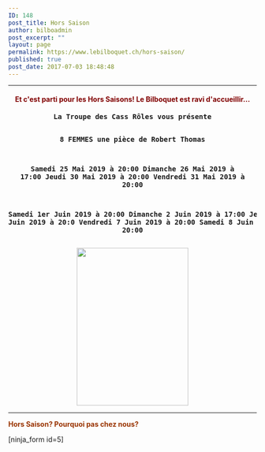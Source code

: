 ```yaml
---
ID: 148
post_title: Hors Saison
author: bilboadmin
post_excerpt: ""
layout: page
permalink: https://www.lebilboquet.ch/hors-saison/
published: true
post_date: 2017-07-03 18:48:48
---
```

<hr />

<h4 style="text-align: center;"><span style="color: #800000;">Et c'est parti pour les Hors Saisons! Le Bilboquet est ravi d'accueillir...</span></h4>
<pre style="text-align: center;"><strong>La Troupe des Cass Rôles vous présente

8 FEMMES 
une pièce de Robert Thomas

</strong><strong>Samedi 25 Mai 2019 à 20:00 
Dimanche 26 Mai 2019 à 17:00 
</strong><b>Jeudi 30 Mai 2019 à 20:00
Vendredi 31 Mai 2019 à 20:00

Samedi 1er Juin 2019 à 20:00
Dimanche 2 Juin 2019 à 17:00
Jeudi 6 Juin 2019 à 20:0
Vendredi 7 Juin 2019 à 20:00
Samedi 8 Juin 2019 à 20:00</b></pre>
<p style="text-align: center;"><img class="aligncenter wp-image-1724 size-full" src="//www.lebilboquet.ch/wp-content/uploads/2019/05/3502746B-D401-4B0E-90A1-036DDE7F77BA.jpeg" alt="" width="226" height="320" /></p>

<b></b>

<hr />

<span style="color: #993300;"><strong>Hors Saison? Pourquoi pas chez nous?</strong></span>

[ninja_form id=5]